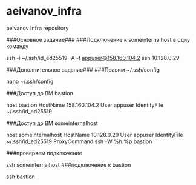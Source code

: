 # aeivanov_infra
aeivanov Infra repository

###Основное задание###
###Подключение к someinternalhost в одну команду

ssh -i ~/.ssh/id_ed25519 -A -t appuser@158.160.104.2 ssh 10.128.0.29

###Дополнительное задание###
###Правим ~/.ssh/config

nano ~/.ssh/config

###Доступ до ВМ bastion

host bastion
  HostName 158.160.104.2
  User appuser
  IdentityFile ~/.ssh/id_ed25519

###Доступ до ВМ someinternalhost

host someinternalhost
  HostName 10.128.0.29
  User appuser
  IdentityFile ~/.ssh/id_ed25519
  ProxyCommand ssh -W %h:%p bastion

###проверяем подключение

ssh someinternalhost
###подключение к bastion

ssh bastion
